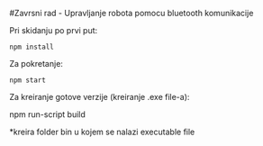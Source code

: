 #Zavrsni rad - Upravljanje robota pomocu bluetooth komunikacije


Pri skidanju po prvi put:

    npm install

Za pokretanje:

    npm start

Za kreiranje gotove verzije (kreiranje .exe file-a):

   npm run-script build

 *kreira folder bin u kojem se nalazi executable file

